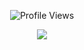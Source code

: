 <p align="center"> <img src="https://komarev.com/ghpvc/?username=rixhy1337" alt="Profile Views" /> </p>
<p align="center">
  <a href="http://discord.com">
    <img src="https://discord.c99.nl/widget/theme-1/904314162358919208.png"/>
     </a>
</p>
